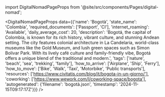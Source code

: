 
import DigitalNomadPageProps from '@site/src/components/Pages/digital-nomad';

<DigitalNomadPageProps
    data={{'name': 'Bogotà', 'state_name': 'Colombia', 'required_documents': ['Passport', 'CI'], 'internet_roaming': 'Available', 'daily_average_cost': 20, 'description': 'Bogotá, the capital of Colombia, is known for its rich history, vibrant culture, and stunning Andean setting. The city features colonial architecture in La Candelaria, world-class museums like the Gold Museum, and lush green spaces such as Simon Bolivar Park. With its lively café culture and family-friendly vibe, Bogotá offers a unique blend of the traditional and modern.', 'tags': ['nature', 'beach', 'sea', 'trekking', 'family'], 'how_to_arrive': ['Airplane', 'Ship', 'Ferry'], 'how_to_move': ['Bike', 'Walk', 'Taxi', 'Motorbike', 'Public transports'], 'resources': ['https://www.civitatis.com/blog/it/bogota-in-un-giorno/'], 'coworking': ['https://www.wework.com/l/coworking-space/bogota'], 'autogenerated': {'filename': 'bogotà.json', 'timestamp': '2024-11-15T09:17:17Z'}}}
/>

